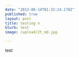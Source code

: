 ```yaml
---
date: "2013-08-14T01:32:24.178Z"
published: true
layout: post
title: testing n
blurb: test
image: /upload/2t_md.jpg

---
```


test
